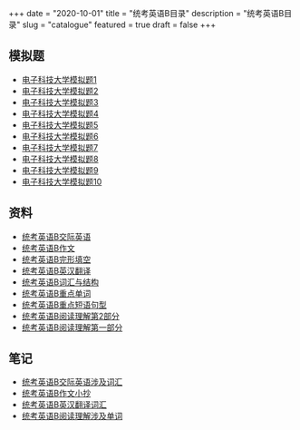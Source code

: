 +++
date = "2020-10-01"
title = "统考英语B目录"
description = "统考英语B目录"
slug = "catalogue"
featured = true
draft = false 
+++
## 模拟题
* [电子科技大学模拟题1](/pictures/posts/杂学/专升本/英语/统考英语b/模拟题/test_page_1)
* [电子科技大学模拟题2](/pictures/posts/杂学/专升本/英语/统考英语b/模拟题/test_page_2)
* [电子科技大学模拟题3](/pictures/posts/杂学/专升本/英语/统考英语b/模拟题/test_page_3)
* [电子科技大学模拟题4](/pictures/posts/杂学/专升本/英语/统考英语b/模拟题/test_page_4)
* [电子科技大学模拟题5](/pictures/posts/杂学/专升本/英语/统考英语b/模拟题/test_page_5)
* [电子科技大学模拟题6](/pictures/posts/杂学/专升本/英语/统考英语b/模拟题/test_page_6)
* [电子科技大学模拟题7](/pictures/posts/杂学/专升本/英语/统考英语b/模拟题/test_page_7)
* [电子科技大学模拟题8](/pictures/posts/杂学/专升本/英语/统考英语b/模拟题/test_page_8)
* [电子科技大学模拟题9](/pictures/posts/杂学/专升本/英语/统考英语b/模拟题/test_page_9)
* [电子科技大学模拟题10](/pictures/posts/杂学/专升本/英语/统考英语b/模拟题/test_page_10)

## 资料
* [统考英语B交际英语](/pictures/posts/杂学/专升本/英语/统考英语b/study_page_1)
* [统考英语B作文](/pictures/posts/杂学/专升本/英语/统考英语b/study_page_3)
* [统考英语B完形填空](/pictures/posts/杂学/专升本/英语/统考英语b/study_page_4)
* [统考英语B英汉翻译](/pictures/posts/杂学/专升本/英语/统考英语b/study_page_5)
* [统考英语B词汇与结构](/pictures/posts/杂学/专升本/英语/统考英语b/study_page_7)
* [统考英语B重点单词](/pictures/posts/杂学/专升本/英语/统考英语b/study_page_8)
* [统考英语B重点短语句型](/pictures/posts/杂学/专升本/英语/统考英语b/study_page_9)
* [统考英语B阅读理解第2部分](/pictures/posts/杂学/专升本/英语/统考英语b/study_page_11)
* [统考英语B阅读理解第一部分](/pictures/posts/杂学/专升本/英语/统考英语b/study_page_12)
## 笔记
* [统考英语B交际英语涉及词汇](/pictures/posts/杂学/专升本/英语/统考英语b/study_page_0)
* [统考英语B作文小抄](/pictures/posts/杂学/专升本/英语/统考英语b/study_page_2)
* [统考英语B英汉翻译词汇](/pictures/posts/杂学/专升本/英语/统考英语b/study_page_6)
* [统考英语B阅读理解涉及单词](/pictures/posts/杂学/专升本/英语/统考英语b/study_page_10)